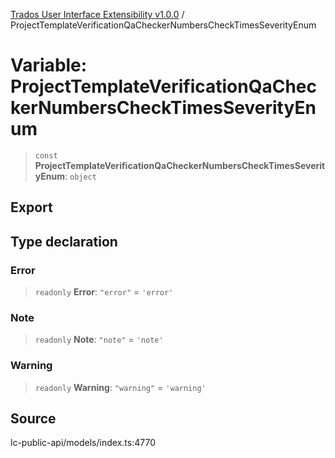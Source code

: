 [Trados User Interface Extensibility v1.0.0](../wiki/globals) / ProjectTemplateVerificationQaCheckerNumbersCheckTimesSeverityEnum

# Variable: ProjectTemplateVerificationQaCheckerNumbersCheckTimesSeverityEnum

> `const` **ProjectTemplateVerificationQaCheckerNumbersCheckTimesSeverityEnum**: `object`

## Export

## Type declaration

### Error

> `readonly` **Error**: `"error"` = `'error'`

### Note

> `readonly` **Note**: `"note"` = `'note'`

### Warning

> `readonly` **Warning**: `"warning"` = `'warning'`

## Source

lc-public-api/models/index.ts:4770
